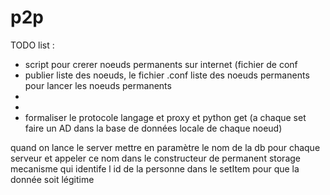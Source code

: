 # p2p

TODO list : 
  - script pour crerer noeuds permanents sur internet (fichier de conf 
  - publier liste des noeuds, le fichier .conf liste des noeuds permanents pour lancer les noeuds permanents
  -
  - 
  - formaliser le protocole langage et proxy et python get (a chaque set faire un AD dans la base de données locale de chaque noeud)

quand on lance le server mettre en paramètre le nom de la db pour chaque serveur et appeler ce nom dans le constructeur de permanent storage
mecanisme qui identife l id de la personne dans le setItem pour que la donnée soit légitime
